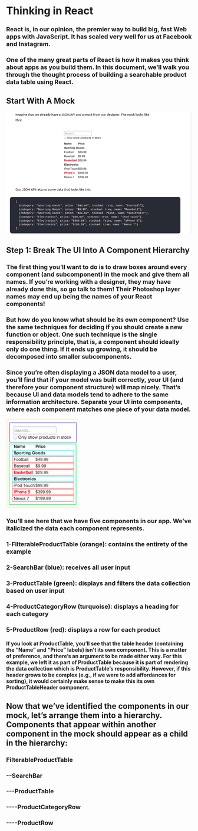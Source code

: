 # Thinking in React

### React is, in our opinion, the premier way to build big, fast Web apps with JavaScript. It has scaled very well for us at Facebook and Instagram.

### One of the many great parts of React is how it makes you think about apps as you build them. In this document, we’ll walk you through the thought process of building a searchable product data table using React.


## Start With A Mock

![V2](img/sc.png)

## Step 1: Break The UI Into A Component Hierarchy

### The first thing you’ll want to do is to draw boxes around every component (and subcomponent) in the mock and give them all names. If you’re working with a designer, they may have already done this, so go talk to them! Their Photoshop layer names may end up being the names of your React components!

### But how do you know what should be its own component? Use the same techniques for deciding if you should create a new function or object. One such technique is the single responsibility principle, that is, a component should ideally only do one thing. If it ends up growing, it should be decomposed into smaller subcomponents.

### Since you’re often displaying a JSON data model to a user, you’ll find that if your model was built correctly, your UI (and therefore your component structure) will map nicely. That’s because UI and data models tend to adhere to the same information architecture. Separate your UI into components, where each component matches one piece of your data model.

![V2](img/sc2.png)


### You’ll see here that we have five components in our app. We’ve italicized the data each component represents.

### 1-FilterableProductTable (orange): contains the entirety of the example
### 2-SearchBar (blue): receives all user input
### 3-ProductTable (green): displays and filters the data collection based on user input
### 4-ProductCategoryRow (turquoise): displays a heading for each category
### 5-ProductRow (red): displays a row for each product

#### If you look at ProductTable, you’ll see that the table header (containing the “Name” and “Price” labels) isn’t its own component. This is a matter of preference, and there’s an argument to be made either way. For this example, we left it as part of ProductTable because it is part of rendering the data collection which is ProductTable’s responsibility. However, if this header grows to be complex (e.g., if we were to add affordances for sorting), it would certainly make sense to make this its own ProductTableHeader component.

## Now that we’ve identified the components in our mock, let’s arrange them into a hierarchy. Components that appear within another component in the mock should appear as a child in the hierarchy:

### FilterableProductTable

### --SearchBar
### ---ProductTable

### ----ProductCategoryRow
### ----ProductRow
